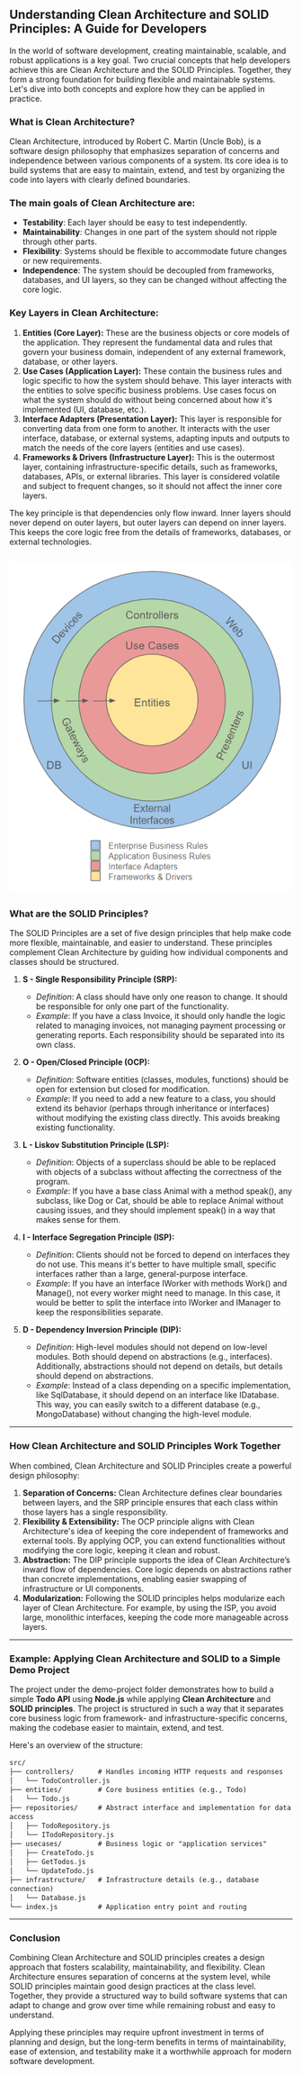 ## Understanding Clean Architecture and SOLID Principles: A Guide for Developers
In the world of software development, creating maintainable, scalable, and robust applications is a key goal. Two crucial concepts that help developers achieve this are Clean Architecture and the SOLID Principles. Together, they form a strong foundation for building flexible and maintainable systems. Let's dive into both concepts and explore how they can be applied in practice.

### What is Clean Architecture?
Clean Architecture, introduced by Robert C. Martin (Uncle Bob), is a software design philosophy that emphasizes separation of concerns and independence between various components of a system. Its core idea is to build systems that are easy to maintain, extend, and test by organizing the code into layers with clearly defined boundaries.

### The main goals of Clean Architecture are:

- **Testability**: Each layer should be easy to test independently.
- **Maintainability**: Changes in one part of the system should not ripple through other parts.
- **Flexibility**: Systems should be flexible to accommodate future changes or new requirements.
- **Independence**: The system should be decoupled from frameworks, databases, and UI layers, so they can be changed without affecting the core logic.


### Key Layers in Clean Architecture:
1. **Entities (Core Layer):** These are the business objects or core models of the application. They represent the fundamental data and rules that govern your business domain, independent of any external framework, database, or other layers.
2. **Use Cases (Application Layer):** These contain the business rules and logic specific to how the system should behave. This layer interacts with the entities to solve specific business problems. Use cases focus on what the system should do without being concerned about how it's implemented (UI, database, etc.).
3. **Interface Adapters (Presentation Layer):** This layer is responsible for converting data from one form to another. It interacts with the user interface, database, or external systems, adapting inputs and outputs to match the needs of the core layers (entities and use cases).
4. **Frameworks & Drivers (Infrastructure Layer):** This is the outermost layer, containing infrastructure-specific details, such as frameworks, databases, APIs, or external libraries. This layer is considered volatile and subject to frequent changes, so it should not affect the inner core layers.

The key principle is that dependencies only flow inward. Inner layers should never depend on outer layers, but outer layers can depend on inner layers. This keeps the core logic free from the details of frameworks, databases, or external technologies.

![Alt text](./Clean_architecture.png "Clean Architecture")
---
### What are the SOLID Principles?
The SOLID Principles are a set of five design principles that help make code more flexible, maintainable, and easier to understand. These principles complement Clean Architecture by guiding how individual components and classes should be structured.

1. **S - Single Responsibility Principle (SRP):**
    - *Definition*: A class should have only one reason to change. It should be responsible for only one part of the functionality.
    - *Example*: If you have a class Invoice, it should only handle the logic related to managing invoices, not managing payment processing or generating reports. Each responsibility should be separated into its own class.

2. **O - Open/Closed Principle (OCP):**
    - *Definition*: Software entities (classes, modules, functions) should be open for extension but closed for modification.
    - *Example*: If you need to add a new feature to a class, you should extend its behavior (perhaps through inheritance or interfaces) without modifying the existing class directly. This avoids breaking existing functionality.

3. **L - Liskov Substitution Principle (LSP):**
    - *Definition*: Objects of a superclass should be able to be replaced with objects of a subclass without affecting the correctness of the program.
    - *Example*: If you have a base class Animal with a method speak(), any subclass, like Dog or Cat, should be able to replace Animal without causing issues, and they should implement speak() in a way that makes sense for them.

4. **I - Interface Segregation Principle (ISP):**
    - *Definition*: Clients should not be forced to depend on interfaces they do not use. This means it's better to have multiple small, specific interfaces rather than a large, general-purpose interface.
    - *Example*: If you have an interface IWorker with methods Work() and Manage(), not every worker might need to manage. In this case, it would be better to split the interface into IWorker and IManager to keep the responsibilities separate.

5. **D - Dependency Inversion Principle (DIP):**
    - *Definition*: High-level modules should not depend on low-level modules. Both should depend on abstractions (e.g., interfaces). Additionally, abstractions should not depend on details, but details should depend on abstractions.
    - *Example*: Instead of a class depending on a specific implementation, like SqlDatabase, it should depend on an interface like IDatabase. This way, you can easily switch to a different database (e.g., MongoDatabase) without changing the high-level module.
---

### How Clean Architecture and SOLID Principles Work Together

When combined, Clean Architecture and SOLID Principles create a powerful design philosophy:

1. **Separation of Concerns:** Clean Architecture defines clear boundaries between layers, and the SRP principle ensures that each class within those layers has a single responsibility.
2. **Flexibility & Extensibility:** The OCP principle aligns with Clean Architecture's idea of keeping the core independent of frameworks and external tools. By applying OCP, you can extend functionalities without modifying the core logic, keeping it clean and robust.
3. **Abstraction:** The DIP principle supports the idea of Clean Architecture’s inward flow of dependencies. Core logic depends on abstractions rather than concrete implementations, enabling easier swapping of infrastructure or UI components.
4. **Modularization:** Following the SOLID principles helps modularize each layer of Clean Architecture. For example, by using the ISP, you avoid large, monolithic interfaces, keeping the code more manageable across layers.
---
### Example: Applying Clean Architecture and SOLID to a Simple Demo Project

The project under the demo-project folder demonstrates how to build a simple **Todo API** using **Node.js** while applying **Clean Architecture** and **SOLID principles**. The project is structured in such a way that it separates core business logic from framework- and infrastructure-specific concerns, making the codebase easier to maintain, extend, and test.

Here's an overview of the structure:

```
src/
├── controllers/      # Handles incoming HTTP requests and responses
│   └── TodoController.js
├── entities/         # Core business entities (e.g., Todo)
│   └── Todo.js
├── repositories/     # Abstract interface and implementation for data access
│   ├── TodoRepository.js
│   └── ITodoRepository.js
├── usecases/         # Business logic or "application services"
│   ├── CreateTodo.js
│   ├── GetTodos.js
│   └── UpdateTodo.js
├── infrastructure/   # Infrastructure details (e.g., database connection)
│   └── Database.js
└── index.js          # Application entry point and routing
```
---
### Conclusion
Combining Clean Architecture and SOLID principles creates a design approach that fosters scalability, maintainability, and flexibility. Clean Architecture ensures separation of concerns at the system level, while SOLID principles maintain good design practices at the class level. Together, they provide a structured way to build software systems that can adapt to change and grow over time while remaining robust and easy to understand.

Applying these principles may require upfront investment in terms of planning and design, but the long-term benefits in terms of maintainability, ease of extension, and testability make it a worthwhile approach for modern software development.
